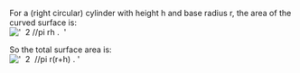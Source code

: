 For a (right circular) cylinder with height h and base radius r, the
area of the curved surface is:\
 !['  2 //pi rh .  '](../dictionary/equation_images/4080.1..png)

So the total surface area is:\
 !['  2  //pi r(r+h) . '](../dictionary/equation_images/4080.2..png)

